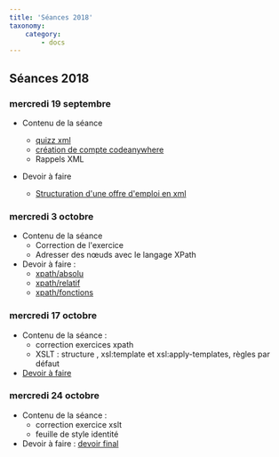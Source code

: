 ```yaml
---
title: 'Séances 2018'
taxonomy:
    category:
        - docs
---
```


## Séances 2018

### mercredi 19 septembre

* Contenu de la séance
  - [quizz xml](/exercices/quizz_xml) 
  - [création de compte codeanywhere](/outils/codeanywhere)
  - Rappels XML

* Devoir à faire
  - [Structuration d'une offre d'emploi en xml](/exercices/structuration_documents/job_offer)


### mercredi 3 octobre

* Contenu de la séance
  - Correction de l'exercice
  - Adresser des nœuds avec le langage XPath 
* Devoir à faire :
	* [xpath/absolu](https://xml.jpjorda.fr/exercices/xpath/absolute) 	
	* [xpath/relatif](https://xml.jpjorda.fr/exercices/xpath/relatif)
	* [xpath/fonctions](https://xml.jpjorda.fr/exercices/xpath/fonctions)

### mercredi 17 octobre

* Contenu de la séance : 
	* correction exercices xpath
	* XSLT : structure , xsl:template et xsl:apply-templates, règles par défaut 	
* [Devoir à faire](https://xml.jpjorda.fr/exercices/xslt/mode_sortie)

### mercredi 24 octobre
* Contenu de la séance :
	* correction exercice xslt
	* feuille de style identité 	
* Devoir à faire : [devoir final](https://xml.jpjorda.fr/exercices/devoirs/2019)


